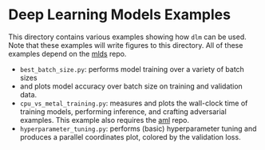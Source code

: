 # Deep Learning Models Examples

This directory contains various examples showing how `dlm` can be used. Note
that these examples will write figures to this directory. All of these examples
depend on the [mlds](https://github.com/sheatsley/datasets) repo.

* `best_batch_size.py`: performs model training over a variety of batch sizes
*   and plots model accuracy over batch size on training and validation data.
* `cpu_vs_metal_training.py`: measures and plots the wall-clock time of training
    models, performing inference, and crafting adversarial examples. This
    example also requires the [aml](https://github.com/sheatsley/attacks) repo.
* `hyperparameter_tuning.py`: performs (basic) hyperparameter tuning and
    produces a parallel coordinates plot, colored by the validation loss.
